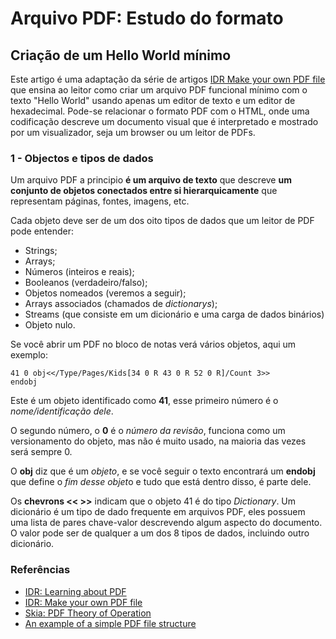 # Arquivo PDF: Estudo do formato

## Criação de um Hello World mínimo

Este artigo é uma adaptação da série de artigos [IDR Make your own PDF file](https://blog.idrsolutions.com/2010/09/grow-your-own-pdf-file-part-1-pdf-objects-and-data-types/) que ensina ao leitor como criar um arquivo PDF funcional mínimo com o texto "Hello World" usando apenas um editor de texto e um editor de hexadecimal. Pode-se relacionar o formato PDF com o HTML, onde uma codificação descreve um documento visual que é interpretado e mostrado por um visualizador, seja um browser ou um leitor de PDFs.

### 1 - Objectos e tipos de dados

Um arquivo PDF a principio **é um arquivo de texto** que descreve **um conjunto de objetos conectados entre si hierarquicamente** que representam páginas, fontes, imagens, etc.

Cada objeto deve ser de um dos oito tipos de dados que um leitor de PDF pode entender:

- Strings;
- Arrays;
- Números (inteiros e reais);
- Booleanos (verdadeiro/falso);
- Objetos nomeados (veremos a seguir);
- Arrays associados (chamados de *dictionarys*);
- Streams (que consiste em um dicionário e uma carga de dados binários)
- Objeto nulo.

Se você abrir um PDF no bloco de notas verá vários objetos, aqui um exemplo:

```
41 0 obj<</Type/Pages/Kids[34 0 R 43 0 R 52 0 R]/Count 3>>
endobj
```

Este é um objeto identificado como **41**, esse primeiro número é o *nome/identificação dele*.

O segundo número, o **0** é o *número da revisão*, funciona como um versionamento do objeto, mas não é muito usado, na maioria das vezes será sempre 0.

O **obj** diz que é um *objeto*, e se você seguir o texto encontrará um **endobj** que define o *fim desse objet*o e tudo que está dentro disso, é parte dele.

Os **chevrons << >>** indicam que o objeto 41 é do tipo *Dictionary*. Um dicionário é um tipo de dado frequente em arquivos PDF, eles possuem uma lista de pares chave-valor descrevendo algum aspecto do documento. O valor pode ser de qualquer a um dos 8 tipos de dados, incluindo outro dicionário.


### Referências
- [IDR: Learning about PDF](https://blog.idrsolutions.com/2009/08/learning-about-pdf/)
- [IDR: Make your own PDF file](https://blog.idrsolutions.com/2010/09/grow-your-own-pdf-file-part-1-pdf-objects-and-data-types/)
- [Skia: PDF Theory of Operation](https://skia.org/dev/design/pdftheory)
- [An example of a simple PDF file structure](https://www.researchgate.net/figure/An-example-of-a-simple-PDF-file-structure-that-consists-of-one-page-that-contains-a_fig1_326102942)
